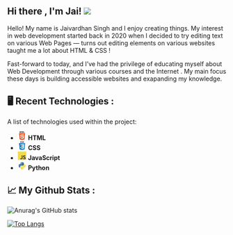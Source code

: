 ## Hi there , I'm Jai! <img src="https://raw.githubusercontent.com/MartinHeinz/MartinHeinz/master/wave.gif" width="30px">
Hello! My name is Jaivardhan Singh and I enjoy creating things. My interest in web development started back in 2020 when I decided to try editing text on various Web Pages — turns out editing elements on various websites taught me a lot about HTML & CSS ! 

Fast-forward to today, and I’ve had the privilege of educating myself about Web Development through various courses and the Internet . My main focus these days is building accessible websites and exapanding my knowledge.

## 🖥 Recent Technologies :
A list of technologies used within the project:
* <img src="https://raw.githubusercontent.com/devicons/devicon/master/icons/html5/html5-original-wordmark.svg" alt="html5" width="20" height="20" style="max-width: 100%;">  <b>HTML</b>
* <img src="https://raw.githubusercontent.com/devicons/devicon/master/icons/css3/css3-original-wordmark.svg" alt="css3" width="20" height="20" style="max-width: 100%;">   <b>CSS</b>
* <img src="https://raw.githubusercontent.com/devicons/devicon/master/icons/javascript/javascript-original.svg" alt="javascript" width="20" height="20" style="max-width: 100%;">  <b>JavaScript</b>
* <img src="https://raw.githubusercontent.com/devicons/devicon/master/icons/python/python-original.svg" alt="python" width="20" height="20" style="max-width: 100%;">   <b>Python</b>



## 📈 My Github Stats :
![Anurag's GitHub stats](https://github-readme-stats.vercel.app/api?username=JaiSinghWeb&show_icons=true&theme=onedark)

[![Top Langs](https://github-readme-stats.vercel.app/api/top-langs/?username=JaiSinghWeb&layout=compact&theme=onedark)](https://github.com/anuraghazra/github-readme-stats)





